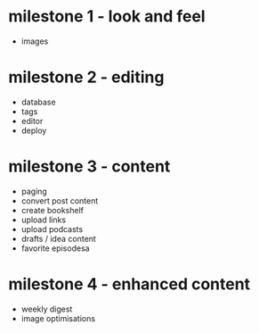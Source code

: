 # milestone 1 - look and feel

* images

# milestone 2 - editing

* database
* tags
* editor
* deploy

# milestone 3 - content

* paging
* convert post content
* create bookshelf
* upload links
* upload podcasts
* drafts / idea content
* favorite episodesa

# milestone 4 - enhanced content

* weekly digest
* image optimisations